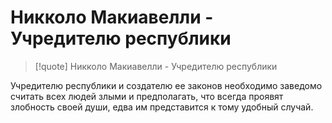 # Никколо Макиавелли - Учредителю республики

>[!quote] Никколо Макиавелли - Учредителю республики
>
Учредителю республики и создателю ее законов необходимо заведомо считать всех людей злыми и предполагать, что всегда проявят злобность своей души, едва им представится к тому удобный случай.
